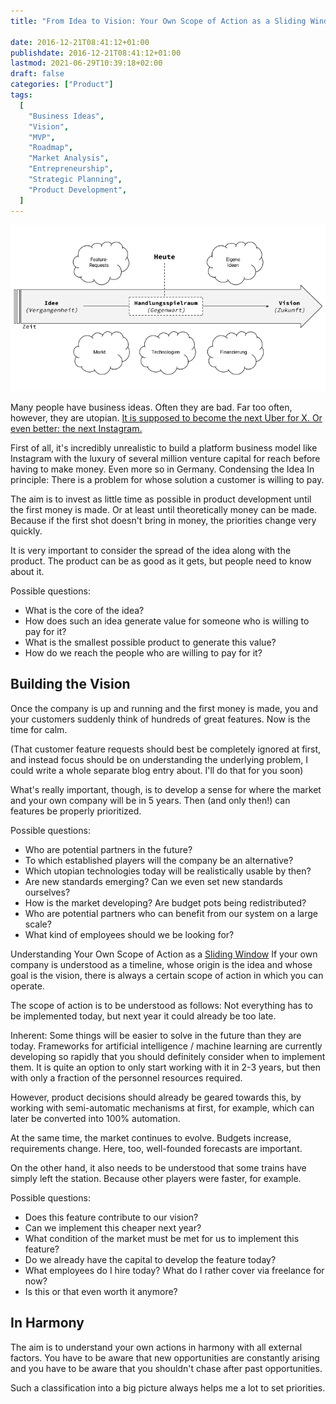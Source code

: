 ```yaml
---
title: "From Idea to Vision: Your Own Scope of Action as a Sliding Window"

date: 2016-12-21T08:41:12+01:00
publishdate: 2016-12-21T08:41:12+01:00
lastmod: 2021-06-29T10:39:18+02:00
draft: false
categories: ["Product"]
tags:
  [
    "Business Ideas",
    "Vision",
    "MVP",
    "Roadmap",
    "Market Analysis",
    "Entrepreneurship",
    "Strategic Planning",
    "Product Development",
  ]
---
```


![](2016-12-20-Sliding-Window-2.png)

Many people have business ideas. Often they are bad. Far too often, however, they are utopian. [It is supposed to become the next Uber for X. Or even better: the next Instagram.](https://klaus-breyer.de/blog/entrepreneurship/das-neue-x-fuer-y-ueber-startups-die-plattformen-sein-wollen/1810)

First of all, it's incredibly unrealistic to build a platform business model like Instagram with the luxury of several million venture capital for reach before having to make money. Even more so in Germany.
Condensing the Idea
In principle: There is a problem for whose solution a customer is willing to pay.

The aim is to invest as little time as possible in product development until the first money is made. Or at least until theoretically money can be made. Because if the first shot doesn't bring in money, the priorities change very quickly.

It is very important to consider the spread of the idea along with the product. The product can be as good as it gets, but people need to know about it.

Possible questions:

- What is the core of the idea?
- How does such an idea generate value for someone who is willing to pay for it?
- What is the smallest possible product to generate this value?
- How do we reach the people who are willing to pay for it?

## Building the Vision

Once the company is up and running and the first money is made, you and your customers suddenly think of hundreds of great features. Now is the time for calm.

(That customer feature requests should best be completely ignored at first, and instead focus should be on understanding the underlying problem, I could write a whole separate blog entry about. I'll do that for you soon)

What's really important, though, is to develop a sense for where the market and your own company will be in 5 years. Then (and only then!) can features be properly prioritized.

Possible questions:

- Who are potential partners in the future?
- To which established players will the company be an alternative?
- Which utopian technologies today will be realistically usable by then?
- Are new standards emerging? Can we even set new standards ourselves?
- How is the market developing? Are budget pots being redistributed?
- Who are potential partners who can benefit from our system on a large scale?
- What kind of employees should we be looking for?

Understanding Your Own Scope of Action as a [Sliding Window](https://de.wikipedia.org/wiki/Sliding_Window)
If your own company is understood as a timeline, whose origin is the idea and whose goal is the vision, there is always a certain scope of action in which you can operate.

The scope of action is to be understood as follows: Not everything has to be implemented today, but next year it could already be too late.

Inherent: Some things will be easier to solve in the future than they are today. Frameworks for artificial intelligence / machine learning are currently developing so rapidly that you should definitely consider when to implement them. It is quite an option to only start working with it in 2-3 years, but then with only a fraction of the personnel resources required.

However, product decisions should already be geared towards this, by working with semi-automatic mechanisms at first, for example, which can later be converted into 100% automation.

At the same time, the market continues to evolve. Budgets increase, requirements change. Here, too, well-founded forecasts are important.

On the other hand, it also needs to be understood that some trains have simply left the station. Because other players were faster, for example.

Possible questions:

- Does this feature contribute to our vision?
- Can we implement this cheaper next year?
- What condition of the market must be met for us to implement this feature?
- Do we already have the capital to develop the feature today?
- What employees do I hire today? What do I rather cover via freelance for now?
- Is this or that even worth it anymore?

## In Harmony

The aim is to understand your own actions in harmony with all external factors. You have to be aware that new opportunities are constantly arising and you have to be aware that you shouldn't chase after past opportunities.

Such a classification into a big picture always helps me a lot to set priorities.
